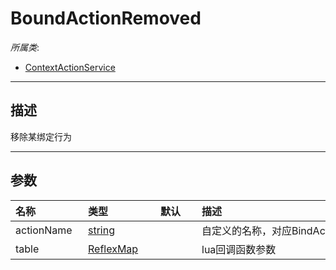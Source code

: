 # BoundActionRemoved

*所属类*:
* [ContextActionService](/Api/Classes/Input/ContextActionService.md)
------------------------------------------------------------------------------------------
## 描述

移除某绑定行为

------------------------------------------------------------------------------------------
## 参数

|<div style="width:100px">名称</div>|<div style="width:100px">类型</div>|<div style="width:50px">默认</div>|<div style="width:350px">描述</div>|
|:---|:---|:---|:---|
|actionName|[string](/Api/DataType/String.md)||自定义的名称，对应BindAction的actionname|
|table|[ReflexMap](/Api/Enums/ReflexMap.md)||lua回调函数参数|
